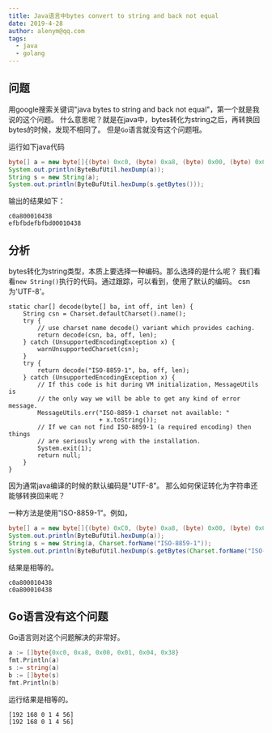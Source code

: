 ```yaml
---
title: Java语言中bytes convert to string and back not equal
date: 2019-4-28
author: alenym@qq.com
tags: 
  - java 
  - golang
---
```


## 问题 ##

用google搜索关键词"java bytes to string and back not equal"，第一个就是我说的这个问题。
什么意思呢？就是在java中，bytes转化为string之后，再转换回bytes的时候，发现不相同了。
但是`Go`语言就没有这个问题哦。

<!-- more  -->

运行如下java代码

```java
byte[] a = new byte[]{(byte) 0xc0, (byte) 0xa8, (byte) 0x00, (byte) 0x01, (byte) 0x04, (byte) 0x38};
System.out.println(ByteBufUtil.hexDump(a));
String s = new String(a);
System.out.println(ByteBufUtil.hexDump(s.getBytes()));
```

输出的结果如下：


```
c0a800010438
efbfbdefbfbd00010438
```

## 分析 ## 

bytes转化为string类型，本质上要选择一种编码。那么选择的是什么呢？
我们看看`new String()`执行的代码。通过跟踪，可以看到，使用了默认的编码。
csn为'UTF-8'。

```
static char[] decode(byte[] ba, int off, int len) {
    String csn = Charset.defaultCharset().name();
    try {
        // use charset name decode() variant which provides caching.
        return decode(csn, ba, off, len);
    } catch (UnsupportedEncodingException x) {
        warnUnsupportedCharset(csn);
    }
    try {
        return decode("ISO-8859-1", ba, off, len);
    } catch (UnsupportedEncodingException x) {
        // If this code is hit during VM initialization, MessageUtils is
        // the only way we will be able to get any kind of error message.
        MessageUtils.err("ISO-8859-1 charset not available: "
                         + x.toString());
        // If we can not find ISO-8859-1 (a required encoding) then things
        // are seriously wrong with the installation.
        System.exit(1);
        return null;
    }
}
```

因为通常java编译的时候的默认编码是"UTF-8"。
那么如何保证转化为字符串还能够转换回来呢？

一种方法是使用"ISO-8859-1"。例如，

```java 
byte[] a = new byte[]{(byte) 0xC0, (byte) 0xa8, (byte) 0x00, (byte) 0x01, (byte) 0x04, (byte) 0x38};
System.out.println(ByteBufUtil.hexDump(a));
String s = new String(a, Charset.forName("ISO-8859-1"));
System.out.println(ByteBufUtil.hexDump(s.getBytes(Charset.forName("ISO-8859-1"))));
```
结果是相等的。
```
c0a800010438
c0a800010438
```

## Go语言没有这个问题 ##

Go语言则对这个问题解决的非常好。

```go
a := []byte{0xc0, 0xa8, 0x00, 0x01, 0x04, 0x38}
fmt.Println(a)
s := string(a)
b := []byte(s)
fmt.Println(b)
```
运行结果是相等的。

```
[192 168 0 1 4 56]
[192 168 0 1 4 56]
```